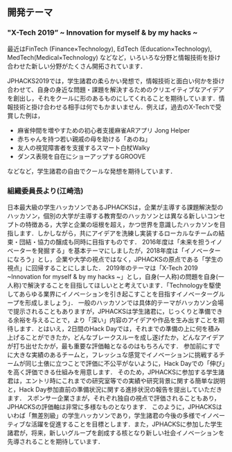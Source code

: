 ## 開発テーマ
### "X-Tech 2019” ~ Innovation for myself & by my hacks ~

最近はFinTech (Finance×Technology), EdTech (Education×Technology), MedTech(Medical×Technology) などなど，いろいろな分野と情報技術を掛け合わせた新しい分野がたくさん開拓されています．

JPHACKS2019では，学生諸君の柔らかい発想で，情報技術と面白い何かを掛け合わせて、自身の身近な問題・課題を解決するためのクリエイティブなアイデアを創出し，それをクールに形のあるものにしてくれることを期待しています．情報技術と掛け合わせる相手は何でもかまいません．例えば，過去のX-Techで受賞した例は，

- 麻雀仲間を増やすための初心者支援麻雀ARアプリ Jong Helper
- 赤ちゃんを持つ若い親戚の母を助ける「あのね」
- 友人の視覚障害者を支援するスマート白杖Walky
- ダンス表現を自在にショーアップするGROOVE

などなど，学生諸君の自由でクールな発想を期待しています．

### 組織委員長より(江崎浩)

日本最大級の学生ハッカソンであるJPHACKSは，企業が主導する課題解決型のハッカソン，個別の大学が主導する教育型のハッカソンとは異なる新しいコンセプトの特徴ある，大学と企業の垣根を超え，かつ世界を意識したハッカソンを目指します．しかしながら，共にアイデアを洗練し実装するローカルなチームの結束・団結・協力の醸成も同時に目指すものです． 2016年度は「未来を担うイノベーターを発掘する」を基本テーマにしましたが，2018年度は「イノベーターになろう」とし，企業や大学の視点ではなく，JPHACKSの原点である「学生の視点」に回帰することにしました． 2019年のテーマは「X-Tech 2019 ~Innovation for myself & by my hacks ~」とし，自身(一人称)の問題を自身(一人称)で解決することを目指してほしいとと考えています．「Technologyを駆使してあらゆる業界にイノベーションを引き起こすことを目指すイノベーターグループを形成しましょう」． 一般のハッカソンでは具体的テーマがハッカソン会場で提示されることもありますが，JPHACKSは学生諸君に，じっくりと準備できる余裕を与えることで，より「深い」内容のアイデアや作品を生み出すことを期待します．とはいえ，2日間のHack Dayでは，それまでの準備の上に何を積み上げることができたか，どんなブレークスルーを成し遂げたか，どんなアイデアが打ち出せたかが，最も重要な評価軸となるのはもちろんです． 参加前にすでに大きな実績のあるチームと，フレッシュな感覚でイノベーションに挑戦するチームが同じ土俵に立つことで評価に不公平がないように，Hack Dayでの「伸び」を高く評価できる仕組みを用意します． そのため，JPHACKSに参加する学生諸君は，エントリ時にこれまでの研究室等での実績や研究背景に関する簡単な説明と，Hack Day参加直前の準備状況に関する進捗状況の報告を提出していただきます． スポンサー企業さまが，それぞれ独自の視点で評価されることもあり，JPHACKSの評価軸は非常に多様なものとなります． このように，JPHACKSはいわば「無差別級」の学生ハッカソンであり，学生諸君の今後の多様でイノベーティブな活躍を促進することを目標とします．また，JPHACKSに参加した学生諸君が，将来，新しいグループを創成する核となり新しい社会イノベーションを先導されることを期待しています．
